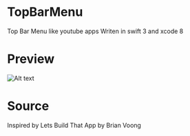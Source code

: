 # TopBarMenu
Top Bar Menu like youtube apps Writen in swift 3 and xcode 8

# Preview
![Alt text](https://media.giphy.com/media/3kwdnQeHOcLFY14epv/giphy.gif)

# Source
Inspired by Lets Build That App by Brian Voong
